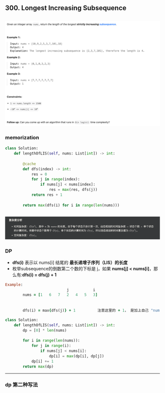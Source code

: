 ## 300. Longest Increasing Subsequence
![](img/2025-05-22-19-51-40.png)
---

### memorization

```py
class Solution:
    def lengthOfLIS(self, nums: List[int]) -> int:

        @cache
        def dfs(index) -> int:
            res = 0
            for j in range(index):
                if nums[j] < nums[index]:
                    res = max(res, dfs(j))
            return res + 1

        return max(dfs(i) for i in range(len(nums)))
```
![](img/2025-05-22-19-57-32.png)
---

### DP


- **dfs(i)** 表示以 nums[i] 结尾的 **最长递增子序列（LIS）的长度**
- 枚举subsequence的倒数第二个数的下标是 j，如果 **nums[j] < nums[i]**，那么有:**dfs(i) = dfs(j) + 1**




```ruby
Example:
                            j           i
        nums = [1   6   7   2   4   5   3]


        dfs(i) = max{dfs(j)} + 1          注意这里的 + 1， 是加上自己 "nums[i]"
```


```py
class Solution:
    def lengthOfLIS(self, nums: List[int]) -> int:
        dp = [0] * len(nums)

        for i in range(len(nums)):
            for j in range(i):
                if nums[j] < nums[i]:
                    dp[i] = max(dp[i], dp[j])
            dp[i] += 1
        return max(dp)
```

---

### dp 第二种写法

```py

```